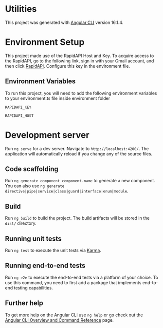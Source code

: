 # Utilities

This project was generated with [Angular CLI](https://github.com/angular/angular-cli) version 16.1.4.

# Environment Setup


This project made use of the RapidAPI Host and Key. To acquire access to the RapidAPI, go to the following link, sign in with your Gmail account, and then click 
[RapidAPI](https://rapidapi.com/principalapis/api/currency-conversion-and-exchange-rates). 
Configure this key in the environment file.

## Environment Variables

To run this project, you will need to add the following environment variables to your environment.ts file inside environment folder

`RAPIDAPI_KEY`

`RAPIDAPI_HOST`



# Development server

Run `ng serve` for a dev server. Navigate to `http://localhost:4200/`. The application will automatically reload if you change any of the source files.

## Code scaffolding

Run `ng generate component component-name` to generate a new component. You can also use `ng generate directive|pipe|service|class|guard|interface|enum|module`.

## Build

Run `ng build` to build the project. The build artifacts will be stored in the `dist/` directory.

## Running unit tests

Run `ng test` to execute the unit tests via [Karma](https://karma-runner.github.io).

## Running end-to-end tests

Run `ng e2e` to execute the end-to-end tests via a platform of your choice. To use this command, you need to first add a package that implements end-to-end testing capabilities.

## Further help

To get more help on the Angular CLI use `ng help` or go check out the [Angular CLI Overview and Command Reference](https://angular.io/cli) page.
